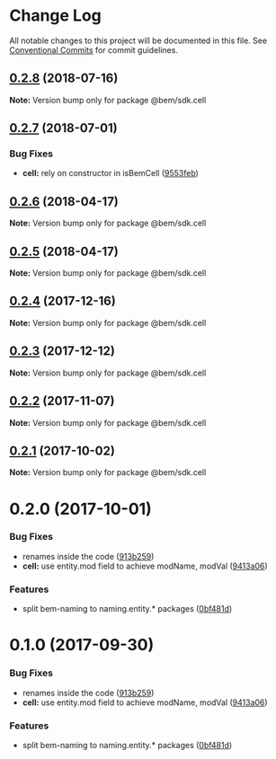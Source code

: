 # Change Log

All notable changes to this project will be documented in this file.
See [Conventional Commits](https://conventionalcommits.org) for commit guidelines.

<a name="0.2.8"></a>
## [0.2.8](https://github.com/bem/bem-sdk/compare/@bem/sdk.cell@0.2.7...@bem/sdk.cell@0.2.8) (2018-07-16)




**Note:** Version bump only for package @bem/sdk.cell

<a name="0.2.7"></a>
## [0.2.7](https://github.com/bem/bem-sdk/compare/@bem/sdk.cell@0.2.6...@bem/sdk.cell@0.2.7) (2018-07-01)


### Bug Fixes

* **cell:** rely on constructor in isBemCell ([9553feb](https://github.com/bem/bem-sdk/commit/9553feb))




<a name="0.2.6"></a>
## [0.2.6](https://github.com/bem/bem-sdk/compare/@bem/sdk.cell@0.2.5...@bem/sdk.cell@0.2.6) (2018-04-17)




**Note:** Version bump only for package @bem/sdk.cell

<a name="0.2.5"></a>
## [0.2.5](https://github.com/bem/bem-sdk/compare/@bem/sdk.cell@0.2.4...@bem/sdk.cell@0.2.5) (2018-04-17)




**Note:** Version bump only for package @bem/sdk.cell

<a name="0.2.4"></a>
## [0.2.4](https://github.com/bem/bem-sdk/compare/@bem/sdk.cell@0.2.3...@bem/sdk.cell@0.2.4) (2017-12-16)




**Note:** Version bump only for package @bem/sdk.cell

<a name="0.2.3"></a>
## [0.2.3](https://github.com/bem/bem-sdk/compare/@bem/sdk.cell@0.2.2...@bem/sdk.cell@0.2.3) (2017-12-12)




**Note:** Version bump only for package @bem/sdk.cell

<a name="0.2.2"></a>
## [0.2.2](https://github.com/bem/bem-sdk/compare/@bem/sdk.cell@0.2.0...@bem/sdk.cell@0.2.2) (2017-11-07)




**Note:** Version bump only for package @bem/sdk.cell

<a name="0.2.1"></a>
## [0.2.1](https://github.com/bem/bem-sdk/compare/@bem/sdk.cell@0.2.0...@bem/sdk.cell@0.2.1) (2017-10-02)




**Note:** Version bump only for package @bem/sdk.cell

<a name="0.2.0"></a>
# 0.2.0 (2017-10-01)


### Bug Fixes

* renames inside the code ([913b259](https://github.com/bem/bem-sdk/commit/913b259))
* **cell:** use entity.mod field to achieve modName, modVal ([9413a06](https://github.com/bem/bem-sdk/commit/9413a06))


### Features

* split bem-naming to naming.entity.* packages ([0bf481d](https://github.com/bem/bem-sdk/commit/0bf481d))




<a name="0.1.0"></a>
# 0.1.0 (2017-09-30)


### Bug Fixes

* renames inside the code ([913b259](https://github.com/bem/bem-sdk/commit/913b259))
* **cell:** use entity.mod field to achieve modName, modVal ([9413a06](https://github.com/bem/bem-sdk/commit/9413a06))


### Features

* split bem-naming to naming.entity.* packages ([0bf481d](https://github.com/bem/bem-sdk/commit/0bf481d))
